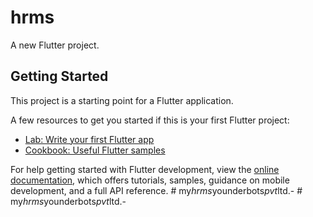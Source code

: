 # hrms

A new Flutter project.

## Getting Started

This project is a starting point for a Flutter application.

A few resources to get you started if this is your first Flutter project:

- [Lab: Write your first Flutter app](https://docs.flutter.dev/get-started/codelab)
- [Cookbook: Useful Flutter samples](https://docs.flutter.dev/cookbook)

For help getting started with Flutter development, view the
[online documentation](https://docs.flutter.dev/), which offers tutorials,
samples, guidance on mobile development, and a full API reference.
#   m y _ h r m s _ y o u n d e r b o t s _ p v t _ l t d . -  
 #   m y _ h r m s _ y o u n d e r b o t s _ p v t _ l t d . -  
 